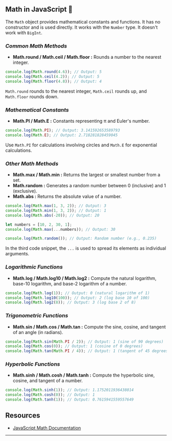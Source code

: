 ## Math in JavaScript 🔢

The `Math` object provides mathematical constants and functions. It has no constructor and is used directly. It works with the `Number` type. It doesn't work with `BigInt`.

### _Common Math Methods_

- **Math.round / Math.ceil / Math.floor :** Rounds a number to the nearest integer.

```javascript
console.log(Math.round(4.6)); // Output: 5
console.log(Math.ceil(4.2)); // Output: 5
console.log(Math.floor(4.8)); // Output: 4
```

`Math.round` rounds to the nearest integer, `Math.ceil` rounds up, and `Math.floor` rounds down.

### _Mathematical Constants_

- **Math.PI / Math.E :** Constants representing π and Euler's number.

```javascript
console.log(Math.PI); // Output: 3.141592653589793
console.log(Math.E); // Output: 2.718281828459045
```

Use `Math.PI` for calculations involving circles and `Math.E` for exponential calculations.

### _Other Math Methods_

- **Math.max / Math.min :** Returns the largest or smallest number from a set.
- **Math.random :** Generates a random number between 0 (inclusive) and 1 (exclusive).
- **Math.abs :** Returns the absolute value of a number.

```javascript
console.log(Math.max(1, 3, 2)); // Output: 3
console.log(Math.min(1, 3, 2)); // Output: 1
console.log(Math.abs(-20)); // Output: 20

let numbers = [10, 2, 30, 1];
console.log(Math.max(...numbers)); // Output: 30

console.log(Math.random()); // Output: Random number (e.g., 0.235)
```

In the third code snippet, the `...` is used to spread its elements as individual arguments.

### _Logarithmic Functions_

- **Math.log / Math.log10 / Math.log2 :** Compute the natural logarithm, base-10 logarithm, and base-2 logarithm of a number.

```javascript
console.log(Math.log(1)); // Output: 0 (natural logarithm of 1)
console.log(Math.log10(100)); // Output: 2 (log base 10 of 100)
console.log(Math.log2(8)); // Output: 3 (log base 2 of 8)
```

### _Trigonometric Functions_

- **Math.sin / Math.cos / Math.tan :** Compute the sine, cosine, and tangent of an angle (in radians).

```javascript
console.log(Math.sin(Math.PI / 2)); // Output: 1 (sine of 90 degrees)
console.log(Math.cos(0)); // Output: 1 (cosine of 0 degrees)
console.log(Math.tan(Math.PI / 4)); // Output: 1 (tangent of 45 degrees)
```

### _Hyperbolic Functions_

- **Math.sinh / Math.cosh / Math.tanh :** Compute the hyperbolic sine, cosine, and tangent of a number.

```javascript
console.log(Math.sinh(1)); // Output: 1.1752011936438014
console.log(Math.cosh(0)); // Output: 1
console.log(Math.tanh(1)); // Output: 0.7615941559557649
```

## Resources

- [JavaScript Math Documentation](https://developer.mozilla.org/en-US/docs/Web/JavaScript/Reference/Global_Objects/Math)

---
